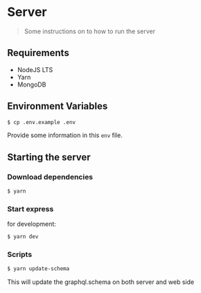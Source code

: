 # Server

> Some instructions on to how to run the server

## Requirements

- NodeJS LTS
- Yarn
- MongoDB

## Environment Variables

```bash
$ cp .env.example .env
```

Provide some information in this `env` file.


## Starting the server

### Download dependencies

```bash
$ yarn
```

### Start express
 
for development:

```bash
$ yarn dev
```

### Scripts

```bash
$ yarn update-schema
```

This will update the graphql.schema on both server and web side